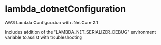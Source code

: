 # lambda_dotnetConfiguration
AWS Lambda Configuration with .Net Core 2.1

Includes addition of the "LAMBDA_NET_SERIALIZER_DEBUG" environment variable to assist with troubleshooting